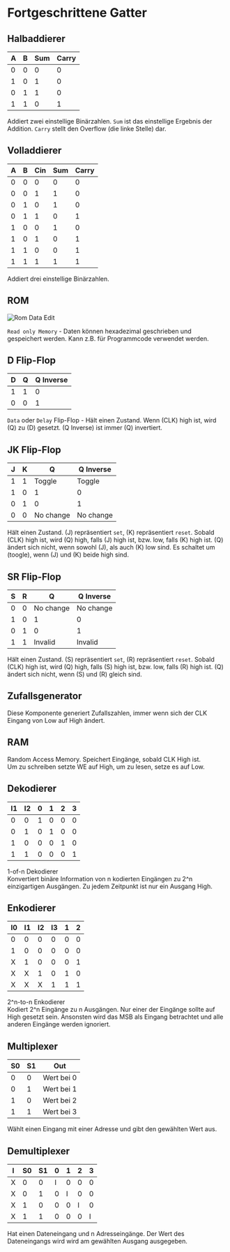 # Fortgeschrittene Gatter

## Halbaddierer

<div class="rows">

| A   | B   | Sum | Carry |
| --- | --- | --- | ----- |
| 0   | 0   | 0   | 0     |
| 1   | 0   | 1   | 0     |
| 0   | 1   | 1   | 0     |
| 1   | 1   | 0   | 1     |

<div class="margin-left">

Addiert zwei einstellige Binärzahlen. `Sum` ist das einstellige Ergebnis der Addition. `Carry` stellt den Overflow (die linke Stelle) dar.
</div>
</div>

## Volladdierer

<div class="rows">

| A   | B   | Cin | Sum | Carry |
| --- | --- | --- | --- | ----- |
| 0   | 0   | 0   | 0   | 0     |
| 0   | 0   | 1   | 1   | 0     |
| 0   | 1   | 0   | 1   | 0     |
| 0   | 1   | 1   | 0   | 1     |
| 1   | 0   | 0   | 1   | 0     |
| 1   | 0   | 1   | 0   | 1     |
| 1   | 1   | 0   | 0   | 1     |
| 1   | 1   | 1   | 1   | 1     |

<div class="margin-left">

Addiert drei einstellige Binärzahlen.
</div>
</div>

## ROM

<div class="rows">

![Rom Data Edit](../../assets/help/rom-edit.jpg)

<div class="margin-left">

`Read only Memory` - Daten können hexadezimal geschrieben und gespeichert werden.
Kann z.B. für Programmcode verwendet werden.
</div>
</div>

## D Flip-Flop

<div class="rows">

| D   | Q   | Q Inverse |
| --- | --- | --------- |
| 1   | 1   | 0         |
| 0   | 0   | 1         |

<div class="margin-left">

`Data` oder `Delay` Flip-Flop - Hält einen Zustand. Wenn (CLK) high ist, wird (Q) zu (D) gesetzt. (Q Inverse) ist immer (Q) invertiert.

</div>
</div>

## JK Flip-Flop

<div class="rows">

| J    | K    | Q         | Q Inverse |
| ---- | ---- | --------- | --------- |
| 1    | 1    | Toggle    | Toggle    |
| 1    | 0    | 1         | 0         |
| 0    | 1    | 0         | 1         |
| 0    | 0    | No change | No change |

<div class="margin-left">

Hält einen Zustand. (J) repräsentiert `set`, (K) repräsentiert `reset`. Sobald (CLK) high ist, wird (Q) high, falls (J) high ist, bzw. low, falls (K) high ist. (Q) ändert sich nicht, wenn sowohl (J), als auch (K) low sind. Es schaltet um (toogle), wenn (J) und (K) beide high sind.
</div>
</div>

## SR Flip-Flop

<div class="rows">

| S    | R    | Q         | Q Inverse |
| ---- | ---- | --------- | --------- |
| 0    | 0    | No change | No change |
| 1    | 0    | 1         | 0         |
| 0    | 1    | 0         | 1         |
| 1    | 1    | Invalid   | Invalid   |

<div class="margin-left">

Hält einen Zustand. (S) repräsentiert `set`, (R) repräsentiert `reset`. Sobald (CLK) high ist, wird (Q) high, falls (S) high ist, bzw. low, falls (R) high ist. (Q) ändert sich nicht, wenn (S) und (R) gleich sind.
</div>
</div>

## Zufallsgenerator

Diese Komponente generiert Zufallszahlen, immer wenn sich der CLK Eingang von Low auf High ändert.

## RAM

Random Access Memory. Speichert Eingänge, sobald CLK High ist.<br>
Um zu schreiben setzte WE auf High, um zu lesen, setze es auf Low.

## Dekodierer

<div class="rows">

| I1 | I2 | 0 | 1 | 2 | 3 |
|----|----|---|---|---|---|
| 0  | 0  | 1 | 0 | 0 | 0 |
| 0  | 1  | 0 | 1 | 0 | 0 |
| 1  | 0  | 0 | 0 | 1 | 0 |
| 1  | 1  | 0 | 0 | 0 | 1 |

<div class="margin-left">

1-of-n Dekodierer</br>
Konvertiert binäre Information von n kodierten Eingängen zu 2^n einzigartigen Ausgängen. Zu jedem Zeitpunkt ist nur ein Ausgang High.
</div>
</div>

## Enkodierer

<div class="rows">

| I0 | I1 | I2 | I3 | 1 | 2 |
|----|----|----|----|---|---|
| 0  | 0  | 0  | 0  | 0 | 0 |
| 1  | 0  | 0  | 0  | 0 | 0 |
| X  | 1  | 0  | 0  | 0 | 1 |
| X  | X  | 1  | 0  | 1 | 0 |
| X  | X  | X  | 1  | 1 | 1 |

<div class="margin-left">

2^n-to-n Enkodierer</br>
Kodiert 2^n Eingänge zu n Ausgängen. Nur einer der Eingänge sollte auf High gesetzt sein. Ansonsten wird das MSB als Eingang betrachtet und alle anderen Eingänge werden ignoriert.

</div>
</div>

## Multiplexer

<div class="rows">

| S0 | S1 | Out        |
|----|----|------------|
| 0  | 0  | Wert bei 0 |
| 0  | 1  | Wert bei 1 |
| 1  | 0  | Wert bei 2 |
| 1  | 1  | Wert bei 3 |

<div class="margin-left">

Wählt einen Eingang mit einer Adresse und gibt den gewählten Wert aus. 

</div>
</div>

## Demultiplexer

<div class="rows">

| I | S0 | S1 | 0 | 1 | 2 | 3 |
|---|----|----|---|---|---|---|
| X | 0  | 0  | I | 0 | 0 | 0 |
| X | 0  | 1  | 0 | I | 0 | 0 |
| X | 1  | 0  | 0 | 0 | I | 0 |
| X | 1  | 1  | 0 | 0 | 0 | I |

<div class="margin-left">

Hat einen Dateneingang und n Adresseingänge. Der Wert des Dateneingangs wird wird am gewählten Ausgang ausgegeben.
</div>
</div>
